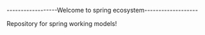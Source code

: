 ------------------Welcome to spring ecosystem-------------------

Repository for spring working models!